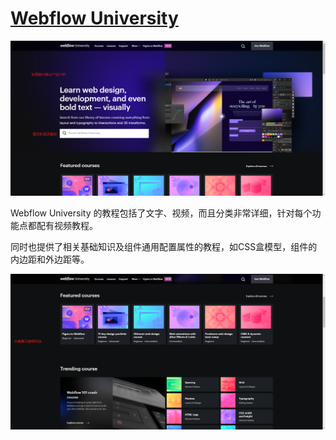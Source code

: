 # [Webflow University](https://university.webflow.com/)


![Webflow University 首页](assets/images/webflow-university-1.png)

Webflow University 的教程包括了文字、视频，而且分类非常详细，针对每个功能点都配有视频教程。

同时也提供了相关基础知识及组件通用配置属性的教程，如CSS盒模型，组件的内边距和外边距等。

![Webflow University 首页](assets/images/webflow-university-2.png)